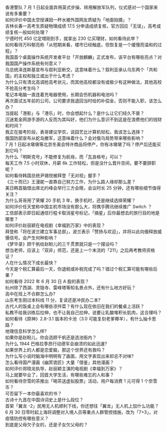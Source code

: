 香港警队 7 月 1 日起全面弃用英式步操、转用解放军队列，仪式感对一个国家来说有多重要？  
如何评价中国太空授课因一杯水被外国网友质疑为「地面拍摄」？  
吉林长春一高考生质疑物理成绩 17.5 分申请成绩复核，官方回应「无误」，高考成绩复核一般如何处理？  
宁德时代 450 亿定增刚到手，就拿出 230 亿买理财，如何看待此举？  
如何看待万科郁亮称「从短期来看，楼市已经触底，但恢复是一个缓慢而温和的过程」？  
我国首个桌面操作系统开发者平台「开放麒麟」正式发布，该平台有哪些亮点？对我国国产操作系统有何意义？  
乌总统泽连斯基宣布与叙利亚断交，这意味着什么？叙利亚承认乌东两个「共和国」的主权和独立或出于什么考虑？  
为什么只有清北高调抢高考状元，而其他高校都没有或极少有这种做法，其他高校不抢高分考生吗？  
笔记本电脑一直连着充电器使用，长期会伤机器和电池吗？  
再次面试五年前的公司，公司要求我退回当时给的补偿金，否则不能入职，该怎么办？  
当提起「港影」与「港乐」时，你会想起什么？是什么让它们经久不衰？  
沉迷氪金网游手游的人反而为其叫好，他们为什么意识不到这是在浪费他们的钱财和时间？  
我正在报考阶段，表哥建议学农，说园艺比计算机轻松，我该怎么选择？  
俄国防部宣布从蛇岛撤军️，这意味着什么？会对俄乌局势带来哪些影响？  
7 月 1 日起冰墩墩等北京冬奥会特许商品将停产，你有冰墩墩了吗？停产后还能买到它吗？  
为什么「明斯克号」不能修复为航母，而「瓦良格号」可以？  
每天工作 7.5 小时双休，月薪 6k 工作轻松，但是没什么晋升空间，要不要辞职呢？  
如何看待韩国总统尹锡悦被拜登「无对视」握手？  
《三十而已》王漫妮一直靠自己努力工作，为什么路人缘却那么差？  
美日韩首脑借出席北约峰会举行三方会晤，会议时长 25 分钟，还有哪些细节值得关注？  
为什么哥哥用了荣耀 20 手机 3 年，换手机时，还是继续选择荣耀？  
如何评价任天堂称中国主机市场没有那么大，将携手腾讯继续推广 Switch ？  
工信部表示即日起通信行程卡取消星号标记，「摘星」后你最想去的旅行目的地是哪里？  
如何评价赵丽颖在电视剧《幸福到万家》中的表现？  
拜登称「将在波兰建立军事总部」，波兰表示「赞扬与欢迎」，并将以此向俄释放威慑信号。会产生何种影响？  
《梦华录》顾千帆给赵盼儿的三千贯票就只是一个摆设吗？  
想当老师，应该上「双非」师范，还是上一个末流的「211」之后再考教师资格证？  
人在什么情况下成长最快？  
今天是个税汇算最后一天，你退税或补税完成了吗？错过个税汇算可能有哪些后果？  
如何看待 2022 年 6 月 30 日 A 股的表现？  
杭州除了西湖、灵隐寺、雷峰塔等知名景点外，还有什么地方好玩？  
高中在班上不合群怎么办?  
山东考生刚过本科线 11 分，复读还是冲民办二本?  
古代人的饭桌上会有哪些凉拌菜？有什么现在依旧在我们的餐桌上活跃？  
私教不给我训练后拉伸，也不让我自己拉伸，说要让乳酸堆积长肌肉，这合理吗？  
如何看待《原神》2.8-3.1 版本的卡池（3.0 可能复刻老爹椰羊），有什么抽卡思路？  
地理信息科学怎么样?  
如果你是赵盼儿，你会选顾千帆还是选池衙内？  
为什么 1944 巴格拉季昂行动德军会崩溃的如此迅速?  
如果世界上的人都是恋爱脑，那这个世界还有救吗？  
为什么写小说时脑海中明明有了画面，用文字表现出来却总不对味?  
怎么看待国产漫画《幽冥诡匠》大量「借鉴」其他漫画？  
如何评价郑晓龙执导，赵丽颖主演的电视剧《幸福到万家》？  
马上就要毕业了，回首大学生活，有哪些难忘的人和事？  
如何看待奈雪的茶推出「喝茶送虚拟股票」活动，用户每消费 1 元可得 1 个奈雪币？  
可否留下一本你最喜欢的书？  
古诗十九首在中国诗词史上是什么段位？  
首架「翼龙 -2」民用无人机顺利下线，你还想往「翼龙」无人机上加什么功能？  
6 月 30 日零时起上海将调整对入境人员等重点人群管控措施，改为「7+3」，对疫情防控有哪些意义？  
到底是父母欠子女的，还是子女欠父母的？  
